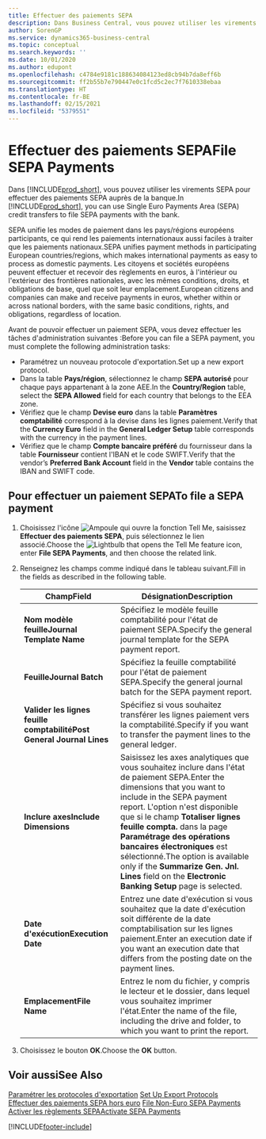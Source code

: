 ```yaml
---
title: Effectuer des paiements SEPA
description: Dans Business Central, vous pouvez utiliser les virements SEPA pour effectuer des paiements SEPA auprès de la banque.
author: SorenGP
ms.service: dynamics365-business-central
ms.topic: conceptual
ms.search.keywords: ''
ms.date: 10/01/2020
ms.author: edupont
ms.openlocfilehash: c4784e9181c188634084123ed8cb94b7da8eff6b
ms.sourcegitcommit: ff2b55b7e790447e0c1fcd5c2ec7f7610338ebaa
ms.translationtype: HT
ms.contentlocale: fr-BE
ms.lasthandoff: 02/15/2021
ms.locfileid: "5379551"
---
```

# <a name="file-sepa-payments"></a><span data-ttu-id="fe48c-103">Effectuer des paiements SEPA</span><span class="sxs-lookup"><span data-stu-id="fe48c-103">File SEPA Payments</span></span>
<span data-ttu-id="fe48c-104">Dans [!INCLUDE[prod_short](../../includes/prod_short.md)], vous pouvez utiliser les virements SEPA pour effectuer des paiements SEPA auprès de la banque.</span><span class="sxs-lookup"><span data-stu-id="fe48c-104">In [!INCLUDE[prod_short](../../includes/prod_short.md)], you can use Single Euro Payments Area (SEPA) credit transfers to file SEPA payments with the bank.</span></span>  

<span data-ttu-id="fe48c-105">SEPA unifie les modes de paiement dans les pays/régions européens participants, ce qui rend les paiements internationaux aussi faciles à traiter que les paiements nationaux.</span><span class="sxs-lookup"><span data-stu-id="fe48c-105">SEPA unifies payment methods in participating European countries/regions, which makes international payments as easy to process as domestic payments.</span></span> <span data-ttu-id="fe48c-106">Les citoyens et sociétés européens peuvent effectuer et recevoir des règlements en euros, à l'intérieur ou l'extérieur des frontières nationales, avec les mêmes conditions, droits, et obligations de base, quel que soit leur emplacement.</span><span class="sxs-lookup"><span data-stu-id="fe48c-106">European citizens and companies can make and receive payments in euros, whether within or across national borders, with the same basic conditions, rights, and obligations, regardless of location.</span></span>  

<span data-ttu-id="fe48c-107">Avant de pouvoir effectuer un paiement SEPA, vous devez effectuer les tâches d'administration suivantes :</span><span class="sxs-lookup"><span data-stu-id="fe48c-107">Before you can file a SEPA payment, you must complete the following administration tasks:</span></span>  

- <span data-ttu-id="fe48c-108">Paramétrez un nouveau protocole d'exportation.</span><span class="sxs-lookup"><span data-stu-id="fe48c-108">Set up a new export protocol.</span></span>
- <span data-ttu-id="fe48c-109">Dans la table **Pays/région**, sélectionnez le champ **SEPA autorisé** pour chaque pays appartenant à la zone AEE.</span><span class="sxs-lookup"><span data-stu-id="fe48c-109">In the **Country/Region** table, select the **SEPA Allowed** field for each country that belongs to the EEA zone.</span></span>  
- <span data-ttu-id="fe48c-110">Vérifiez que le champ **Devise euro** dans la table **Paramètres comptabilité** correspond à la devise dans les lignes paiement.</span><span class="sxs-lookup"><span data-stu-id="fe48c-110">Verify that the **Currency Euro** field in the **General Ledger Setup** table corresponds with the currency in the payment lines.</span></span>  
- <span data-ttu-id="fe48c-111">Vérifiez que le champ **Compte bancaire préféré** du fournisseur dans la table **Fournisseur** contient l'IBAN et le code SWIFT.</span><span class="sxs-lookup"><span data-stu-id="fe48c-111">Verify that the vendor’s **Preferred Bank Account** field in the **Vendor** table contains the IBAN and SWIFT code.</span></span>  

## <a name="to-file-a-sepa-payment"></a><span data-ttu-id="fe48c-112">Pour effectuer un paiement SEPA</span><span class="sxs-lookup"><span data-stu-id="fe48c-112">To file a SEPA payment</span></span>  

1.  <span data-ttu-id="fe48c-113">Choisissez l'icône ![Ampoule qui ouvre la fonction Tell Me](../../media/ui-search/search_small.png "Dites-moi ce que vous voulez faire"), saisissez **Effectuer des paiements SEPA**, puis sélectionnez le lien associé.</span><span class="sxs-lookup"><span data-stu-id="fe48c-113">Choose the ![Lightbulb that opens the Tell Me feature](../../media/ui-search/search_small.png "Tell me what you want to do") icon, enter **File SEPA Payments**, and then choose the related link.</span></span>  
2.  <span data-ttu-id="fe48c-114">Renseignez les champs comme indiqué dans le tableau suivant.</span><span class="sxs-lookup"><span data-stu-id="fe48c-114">Fill in the fields as described in the following table.</span></span>  

    |<span data-ttu-id="fe48c-115">Champ</span><span class="sxs-lookup"><span data-stu-id="fe48c-115">Field</span></span>|<span data-ttu-id="fe48c-116">Désignation</span><span class="sxs-lookup"><span data-stu-id="fe48c-116">Description</span></span>|  
    |---------------------------------|---------------------------------------|  
    |<span data-ttu-id="fe48c-117">**Nom modèle feuille**</span><span class="sxs-lookup"><span data-stu-id="fe48c-117">**Journal Template Name**</span></span>|<span data-ttu-id="fe48c-118">Spécifiez le modèle feuille comptabilité pour l'état de paiement SEPA.</span><span class="sxs-lookup"><span data-stu-id="fe48c-118">Specify the general journal template for the SEPA payment report.</span></span>|  
    |<span data-ttu-id="fe48c-119">**Feuille**</span><span class="sxs-lookup"><span data-stu-id="fe48c-119">**Journal Batch**</span></span>|<span data-ttu-id="fe48c-120">Spécifiez la feuille comptabilité pour l'état de paiement SEPA.</span><span class="sxs-lookup"><span data-stu-id="fe48c-120">Specify the general journal batch for the SEPA payment report.</span></span>|  
    |<span data-ttu-id="fe48c-121">**Valider les lignes feuille comptabilité**</span><span class="sxs-lookup"><span data-stu-id="fe48c-121">**Post General Journal Lines**</span></span>|<span data-ttu-id="fe48c-122">Spécifiez si vous souhaitez transférer les lignes paiement vers la comptabilité.</span><span class="sxs-lookup"><span data-stu-id="fe48c-122">Specify if you want to transfer the payment lines to the general ledger.</span></span>|  
    |<span data-ttu-id="fe48c-123">**Inclure axes**</span><span class="sxs-lookup"><span data-stu-id="fe48c-123">**Include Dimensions**</span></span>|<span data-ttu-id="fe48c-124">Saisissez les axes analytiques que vous souhaitez inclure dans l'état de paiement SEPA.</span><span class="sxs-lookup"><span data-stu-id="fe48c-124">Enter the dimensions that you want to include in the SEPA payment report.</span></span> <span data-ttu-id="fe48c-125">L'option n'est disponible que si le champ **Totaliser lignes feuille compta.** dans la page **Paramétrage des opérations bancaires électroniques** est sélectionné.</span><span class="sxs-lookup"><span data-stu-id="fe48c-125">The option is available only if the **Summarize Gen. Jnl. Lines** field on the **Electronic Banking Setup** page is selected.</span></span>|  
    |<span data-ttu-id="fe48c-126">**Date d'exécution**</span><span class="sxs-lookup"><span data-stu-id="fe48c-126">**Execution Date**</span></span>|<span data-ttu-id="fe48c-127">Entrez une date d'exécution si vous souhaitez que la date d'exécution soit différente de la date comptabilisation sur les lignes paiement.</span><span class="sxs-lookup"><span data-stu-id="fe48c-127">Enter an execution date if you want an execution date that differs from the posting date on the payment lines.</span></span>|  
    |<span data-ttu-id="fe48c-128">**Emplacement**</span><span class="sxs-lookup"><span data-stu-id="fe48c-128">**File Name**</span></span>|<span data-ttu-id="fe48c-129">Entrez le nom du fichier, y compris le lecteur et le dossier, dans lequel vous souhaitez imprimer l'état.</span><span class="sxs-lookup"><span data-stu-id="fe48c-129">Enter the name of the file, including the drive and folder, to which you want to print the report.</span></span>|  

3.  <span data-ttu-id="fe48c-130">Choisissez le bouton **OK**.</span><span class="sxs-lookup"><span data-stu-id="fe48c-130">Choose the **OK** button.</span></span>  

## <a name="see-also"></a><span data-ttu-id="fe48c-131">Voir aussi</span><span class="sxs-lookup"><span data-stu-id="fe48c-131">See Also</span></span>  
 <span data-ttu-id="fe48c-132">[Paramétrer les protocoles d'exportation](how-to-set-up-export-protocols.md) </span><span class="sxs-lookup"><span data-stu-id="fe48c-132">[Set Up Export Protocols](how-to-set-up-export-protocols.md) </span></span>  
 <span data-ttu-id="fe48c-133">[Effectuer des paiements SEPA hors euro](how-to-file-non-euro-sepa-payments.md) </span><span class="sxs-lookup"><span data-stu-id="fe48c-133">[File Non-Euro SEPA Payments](how-to-file-non-euro-sepa-payments.md) </span></span>  
 [<span data-ttu-id="fe48c-134">Activer les règlements SEPA</span><span class="sxs-lookup"><span data-stu-id="fe48c-134">Activate SEPA Payments</span></span>](how-to-activate-sepa-payments.md)


[!INCLUDE[footer-include](../../includes/footer-banner.md)]